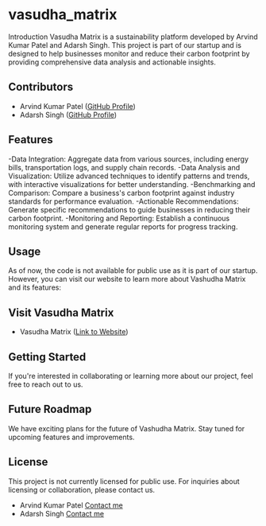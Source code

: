 # vasudha_matrix
Introduction
Vasudha Matrix is a sustainability platform developed by Arvind Kumar Patel and Adarsh Singh. This project is part of our startup and is designed to help businesses monitor and reduce their carbon footprint by providing comprehensive data analysis and actionable insights.

## Contributors
- Arvind Kumar Patel ([GitHub Profile](https://github.com/arvindthetech))
- Adarsh Singh ([GitHub Profile](https://github.com/adarsh-singh01))

## Features
-Data Integration: Aggregate data from various sources, including energy bills, transportation logs, and supply chain records.
-Data Analysis and Visualization: Utilize advanced techniques to identify patterns and trends, with interactive visualizations for better understanding.
-Benchmarking and Comparison: Compare a business's carbon footprint against industry standards for performance evaluation.
-Actionable Recommendations: Generate specific recommendations to guide businesses in reducing their carbon footprint.
-Monitoring and Reporting: Establish a continuous monitoring system and generate regular reports for progress tracking.

## Usage
As of now, the code is not available for public use as it is part of our startup. However, you can visit our website to learn more about Vashudha Matrix and its features:

## Visit Vasudha Matrix
- Vasudha Matrix ([Link to Website](https://arvindthetech.github.io/vasudha_matrix/))

## Getting Started
If you're interested in collaborating or learning more about our project, feel free to reach out to us.

## Future Roadmap
We have exciting plans for the future of Vashudha Matrix. Stay tuned for upcoming features and improvements.

## License
This project is not currently licensed for public use. For inquiries about licensing or collaboration, please contact us.
- Arvind Kumar Patel [Contact me](patelkumararvind1234@gmail.com)
- Adarsh Singh [Contact me](mailto:email.adarshsingh@gmail.com)
